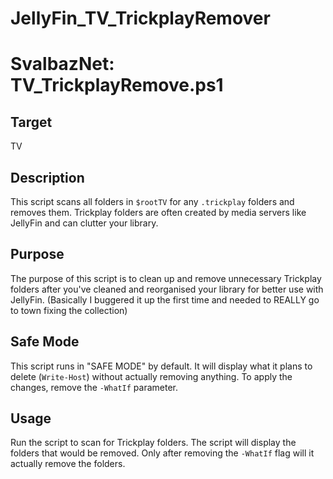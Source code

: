 # JellyFin_TV_TrickplayRemover

# SvalbazNet: TV_TrickplayRemove.ps1

## Target
TV

## Description
This script scans all folders in `$rootTV` for any `.trickplay` folders and removes them. Trickplay folders are often created by media servers like JellyFin and can clutter your library.

## Purpose
The purpose of this script is to clean up and remove unnecessary Trickplay folders after you've cleaned and reorganised your library for better use with JellyFin. (Basically I buggered it up the first time and needed to REALLY go to town fixing the collection)

## Safe Mode
This script runs in "SAFE MODE" by default. It will display what it plans to delete (`Write-Host`) without actually removing anything. To apply the changes, remove the `-WhatIf` parameter.

## Usage
Run the script to scan for Trickplay folders. The script will display the folders that would be removed. Only after removing the `-WhatIf` flag will it actually remove the folders.
